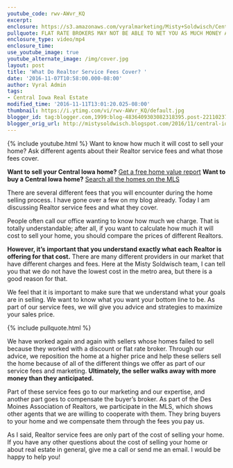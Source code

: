 ```yaml
---
youtube_code: rwv-AWvr_KQ
excerpt:
enclosure: https://s3.amazonaws.com/vyralmarketing/Misty+Soldwisch/Central+Iowa+Real+Estate+Agent-+What+Do+Realtor+Service+Fees+Cover%253F.mp4
pullquote: FLAT RATE BROKERS MAY NOT BE ABLE TO NET YOU AS MUCH MONEY AS WE CAN.
enclosure_type: video/mp4
enclosure_time:
use_youtube_image: true
youtube_alternate_image: /img/cover.jpg
layout: post
title: 'What Do Realtor Service Fees Cover? '
date: '2016-11-07T10:58:00.000-08:00'
author: Vyral Admin
tags:
- Central Iowa Real Estate
modified_time: '2016-11-11T13:01:20.025-08:00'
thumbnail: https://i.ytimg.com/vi/rwv-AWvr_KQ/default.jpg
blogger_id: tag:blogger.com,1999:blog-4836409303082318395.post-221102371321094510
blogger_orig_url: http://mistysoldwisch.blogspot.com/2016/11/central-iowa-real-estate-agent-oct-2016.html
---
```

{% include youtube.html %}
Want to know how much it will cost to sell your home? Ask different agents about their Realtor service fees and what those fees cover.

**Want to sell your Central Iowa home?** <a href="http://www.centraliahomevalues.com/" target="_blank">Get a free home value report</a>
**Want to buy a Central Iowa home?** <a href="http://mistysold.searchcentraliowahomes.com/" target="_blank">Search all the homes on the MLS</a>

There are several different fees that you will encounter during the home selling process. I have gone over a few on my blog already. Today I am discussing Realtor service fees and what they cover.

People often call our office wanting to know how much we charge. That is totally understandable; after all, if you want to calculate how much it will cost to sell your home, you should compare the prices of different Realtors.

**However, it’s important that you understand exactly what each Realtor is offering for that cost.** There are many different providers in our market that have different charges and fees. Here at the Misty Soldwisch team, I can tell you that we do not have the lowest cost in the metro area, but there is a good reason for that.

We feel that it is important to make sure that we understand what your goals are in selling. We want to know what you want your bottom line to be. As part of our service fees, we will give you advice and strategies to maximize your sales price.

{% include pullquote.html %}

We have worked again and again with sellers whose homes failed to sell because they worked with a discount or flat rate broker. Through our advice, we reposition the home at a higher price and help these sellers sell the home because of all of the different things we offer as part of our service fees and marketing. **Ultimately, the seller walks away with more money than they anticipated.**

Part of these service fees go to our marketing and our expertise, and another part goes to compensate the buyer’s broker. As part of the Des Moines Association of Realtors, we participate in the MLS, which shows other agents that we are willing to cooperate with them. They bring buyers to your home and we compensate them through the fees you pay us.

As I said, Realtor service fees are only part of the cost of selling your home. If you have any other questions about the cost of selling your home or about real estate in general, give me a call or send me an email. I would be happy to help you!
